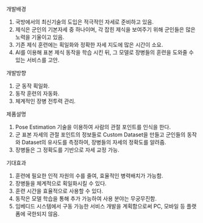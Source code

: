 개발배경
1. 국방에서의 최신기술의 도입은 적극적인 자세로 준비하고 있음.
2. 제식은 군인의 기본자세 중 하나이며, 각 잡힌 제식을 보여주기 
  위해 군인들은 많은 노력을 기울이고 있음.
3. 기존 제식 훈련에는 획일화와 정확한 자세 지도에 많은 시간이 소요.
4. AI를 이용해 표본 제식 동작을 학습 시킨 뒤, 그 모델로 장병들의 
  훈련을 도와줄 수 있는 서비스를 고안.
  
  
  
개발방향
1. 군 동작 획일화.
2. 동작 훈련의 자동화.
3. 체계적인 장병 전투력 관리.



제품설명
1. Pose Estimation 기술을 이용하여 사람의 관절 포인트를 인식을 한다.
2. 군 표본 자세의 관절 포인트의 정보들로 Custom Dataset을 만들고 
  군인들의 동작와 Dataset의 유사도를 측정하여, 장병들의 자세의 
  정확도를 알려줌.
3. 장병들은 그 정확도를 기반으로 자세 교정 가능.



기대효과
1. 훈련에 필요한 인적 자원의 수를 줄여, 효율적인 병력배치가 가능함.
2. 장병들을 체계적으로 획일화시킬 수 있다.
3. 훈련 시간을 효율적으로 사용할 수 있다.
4. 동작은 모델 학습을 통해 추가 가능하여 사용 분야는 무궁무진함.
5. 임베디드 시스템에서 구동 가능한 서비스 개발을 계획함으로써 PC, 
   모바일 등 플랫폼에 국한되지 않음.
